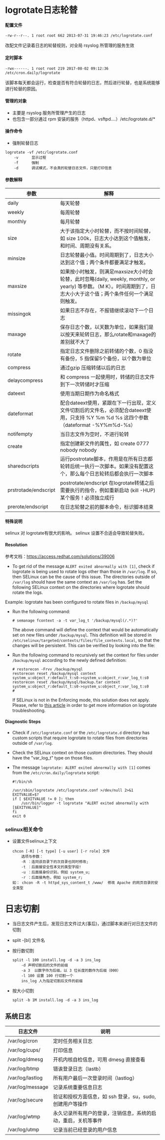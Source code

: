

# logrotate日志轮替

#### 配置文件

```
-rw-r--r--. 1 root root 662 2013-07-31 19:46:23 /etc/logrotate.conf
```

改配文件记录着日志的轮替规则，对全局 rsyslog 所管理的服务生效

#### 定时脚本

```
-rwx------. 1 root root 219 2017-08-02 09:12:36 /etc/cron.daily/logrotate
```

该脚本每天都会运行，检查是否有符合轮替的日志，然后进行轮替，也是系统能够进行轮替的原因。

#### 管理的对象

- 主要是 rsyslog 服务所管理产生的日志
- 也包含一部分通过 rpm 安装的服务（httpd、vsftpd....）/etc/logrotate.d/*

#### 操作命令

- 强制轮替日志

```
logrotate -vf /etc/logrotate.conf
    -v 	    显示过程
    -f      强制
    -d      调试模式，不会真的轮替日志文件，只是打印信息
```

#### 参数解释

| 参数                 | 解释                                                         |
| -------------------- | ------------------------------------------------------------ |
| daily                | 每天轮替                                                     |
| weekly               | 每周轮替                                                     |
| monthly              | 每月轮替                                                     |
| size                 | 大于该指定大小时轮替，而不按时间轮替，如 size 100k，日志大小达到这个值触发，和时间、周期没有关系。 |
| minsize              | 日志轮替最小值。时间周期到了，日志大小达到这个值；两个条件都要满足才触发。 |
| maxsize              | 如果按小时触发，则满足maxsize大小时会轮替，此时忽略(daily, weekly, monthly, or yearly) 等参数。（M K）。时间周期到了，日志大小大于这个值；两个条件任何一个满足则触发。 |
| missingok            | 如果日志不存在，不报错继续滚动下一个日志                     |
| maxage               | 保存日志个数，以天数为单位，如果我们是以按天来轮转日志，那么rotate和maxage的差别就不大了 |
| rotate               | 指定日志文件删除之前转储的个数，0 指没有备份，5 指保留5个备份，以个数为单位 |
| compress             | 通过gzip 压缩转储以后的日志                                  |
| delaycompress        | 和 compress 一起使用时，转储的日志文件到下一次转储时才压缩   |
| dateext              | 使用当期日期作为命名格式                                     |
| dateformat           | 配合dateext使用，紧跟在下一行出现，定义文件切割后的文件名，必须配合dateext使用，只支持 %Y %m %d %s 这四个参数（dateformat -%Y%m%d-%s） |
| notifempty           | 当日志文件为空时，不进行轮转                                 |
| create               | 指定创建新文件的属性，如 create 0777 nobody nobody           |
| sharedscripts        | 运行postrotate脚本，作用是在所有日志都轮转后统一执行一次脚本。如果没有配置这个，那么每个日志轮转后都会执行一次脚本 |
| prstrotade/endscript | postrotate/endscript  在logrotate转储之后需要执行的指令，例如重新启动 (kill -HUP) 某个服务！必须独立成行 |
| prerote/endscript    | 在日志轮替之前的脚本命令，标识脚本结束                       |

#### 特殊说明

selinux  对 logrotate有很大的影响。 selinux  设置不合适会导致轮替失败。

#### Resolution

参考文档：https://access.redhat.com/solutions/39006

- To get rid of the message `ALERT exited abnormally with [1]`, check if logrotate is being used to rotate logs other than those in `/var/log`. If so, then SELinux can be the cause of this issue. The directories outside of `/var/log` should have the same context as `/var/log` has. Set the following SELinux context on the directories where logrotate should rotate the logs.

Example: logrotate has been configured to rotate files in `/backup/mysql`

- Run the following command:

  ```
  # semanage fcontext -a -t var_log_t '/backup/mysql(/.*)?'
  ```

  The above command will define the context that would be automatically set on new files under `/backup/mysql`. This definition will be stored in `/etc/selinux/targeted/contexts/files/file_contexts.local`, so that the changes will be persistent. This can be verified by looking into the file:

- Run the following command to recursively set the context for files under `/backup/mysql` according to the newly defined definition:

  ```
  # restorecon -Frvv /backup/mysql
  restorecon reset /backup/mysql context system_u:object_r:default_t:s0->system_u:object_r:var_log_t:s0
  restorecon reset /backup/mysql/backup.tar context system_u:object_r:default_t:s0->system_u:object_r:var_log_t:s0
  # 
  ```

  If SELinux is not in the Enforcing mode, this solution does not apply. Please, refer to [this article](https://access.redhat.com/site/solutions/32831) in order to get more information on logrotate troubleshooting.

#### Diagnostic Steps

- Check if `/etc/logrotate.conf` or the `/etc/logrotate.d` directory has custom scripts that require logrotate to rotate files from directories outside of `/var/log`.

- Check the SELinux context on those custom directories. They should have the "var_log_t" type on those files.

- The message `logrotate: ALERT exited abnormally with [1]` comes from the `/etc/cron.daily/logrotate` script:

  ```shell
  #!/bin/sh
  
  /usr/sbin/logrotate /etc/logrotate.conf >/dev/null 2>&1
  EXITVALUE=$?
  if [ $EXITVALUE != 0 ]; then
      /usr/bin/logger -t logrotate "ALERT exited abnormally with [$EXITVALUE]"
  fi
  exit 0
  ```

### selinux相关命令

- 设置文件selinux上下文

  ```
  chcon [-R] [-t type] [-u user] [-r role] 文件
      选项与参数：
      -R ：连同该目录下的次目录也同时修改;
      -t ：后面接安全性本文的类型字段!
      -u ：后面接身份识别，例如 system_u;
      -r ：后面接角色，例如 system_r;
  如： chcon -R -t httpd_sys_content_t /www/  修改 Apache 的网页目录的安全类型
  ```

  

# 日志切割

- 当日志文件产生后，发现日志文件过大(事后)，通过脚本来进行对日志文件的切割

- split -[bl] 文件名

- 按行数切割

  ```
  split -l 100 install.log -d -a 3 ins_log
      -d 声明切割后的文件的前缀
      -a 3  以数字作为后缀，以 3 位长度的数作为后缀（000）
      -l 100 设置 100 行切割一个
      ins_log 人为指定切割后文件的前缀
  ```

- 按大小切割

  ```
  split -b 1M install.log -d -a 3 ins_log
  ```

  

## 系统日志

| 日志文件         | 说明                                                         |
| ---------------- | ------------------------------------------------------------ |
| /var/log/cron    | 定时任务相关日志                                             |
| /var/log/cups/   | 打印信息                                                     |
| /var/log/dmesg   | 开机内核自检信息，可用 dmesg 直接查看                        |
| /var/log/btmp    | 错诶登录日志（lastb）                                        |
| /var/log/lastlog | 所有用户最后一次登录时间（lastlog）                          |
| /var/log/message | 记录系统重要信息日志                                         |
| /var/log/secure  | 验证和授权方面信息，如 ssh 登录，su，sudo,创建用户等操作     |
| /var/log/wtmp    | 永久记录所有用户的登录，注销信息，系统的启动，重启，关机等事件 |
| /var/log/utmp    | 记录当前已经登录的用户信息                                   |


